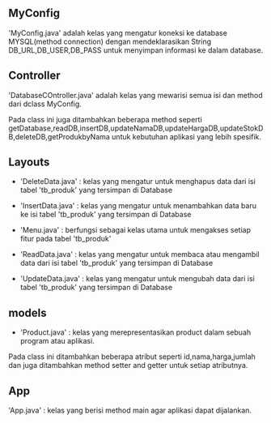 ## MyConfig

'MyConfig.java' adalah kelas yang mengatur koneksi ke database MYSQL(method connection) dengan mendeklarasikan String DB_URL,DB_USER,DB_PASS untuk menyimpan informasi ke dalam database.

## Controller
'DatabaseCOntroller.java' adalah kelas yang mewarisi semua isi dan method dari dclass MyConfig.

Pada class ini juga ditambahkan beberapa method seperti getDatabase,readDB,insertDB,updateNamaDB,updateHargaDB,updateStokDB,deleteDB,getProdukbyNama untuk kebutuhan aplikasi yang lebih spesifik.

## Layouts
- 'DeleteData.java' : kelas yang mengatur untuk menghapus data dari isi tabel 'tb_produk' yang tersimpan di Database

- 'InsertData.java' : kelas yang mengatur untuk menambahkan data baru ke isi tabel 'tb_produk' yang tersimpan di Database

- 'Menu.java' : berfungsi sebagai kelas utama untuk mengakses setiap fitur pada tabel 'tb_produk'

- 'ReadData.java' : kelas yang mengatur untuk membaca atau mengambil data dari isi tabel 'tb_produk' yang tersimpan di Database

- 'UpdateData.java' : kelas yang mengatur untuk mengubah data dari isi tabel 'tb_produk' yang tersimpan di Database

## models
- 'Product.java' : kelas yang merepresentasikan product dalam sebuah program atau aplikasi.

Pada class ini ditambahkan beberapa atribut seperti id,nama,harga,jumlah dan juga ditambahkan method setter and getter untuk setiap atributnya.

## App

'App.java' : kelas yang berisi method main agar aplikasi dapat dijalankan.

<!-- ## Getting Started

Welcome to the VS Code Java world. Here is a guideline to help you get started to write Java code in Visual Studio Code.

## Folder Structure

The workspace contains two folders by default, where:

- `src`: the folder to maintain sources
- `lib`: the folder to maintain dependencies
- 'a' 

Meanwhile, the compiled output files will be generated in the `bin` folder by default.

> If you want to customize the folder structure, open `.vscode/settings.json` and update the related settings there.

## Dependency Management

The `JAVA PROJECTS` view allows you to manage your dependencies. More details can be found [here](https://github.com/microsoft/vscode-java-dependency#manage-dependencies). -->
